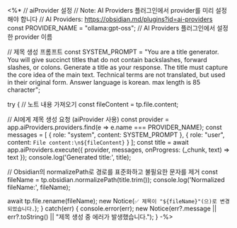 <%*
// aiProvider 설정
// Note: AI Providers 플러그인에서 provider를 미리 설정해야 합니다
// AI Providers: <https://obsidian.md/plugins?id=ai-providers>
const PROVIDER_NAME = "ollama:gpt-oss"; // AI Providers 플러그인에서 설정한 provider 이름

// 제목 생성 프롬프트
const SYSTEM_PROMPT = "You are a title generator. You will give succinct titles that do not contain backslashes, forward slashes, or colons. Generate a title as your response. The title must capture the core idea of the main text. Technical terms are not translated, but used in their original form. Answer language is korean. max length is 85 character";

try {
 // 노트 내용 가져오기
 const fileContent = tp.file.content;

 // AI에게 제목 생성 요청 (aiProvider 사용)
 const provider = app.aiProviders.providers.find(e => e.name === PROVIDER_NAME);
 const messages = [
  { role: "system", content: SYSTEM_PROMPT },
  { role: "user", content: `File content:\n${fileContent}` }
 ];
 const title = await app.aiProviders.execute({ provider, messages, onProgress: (_chunk, text) => text });
 console.log('Generated title:', title);

 // Obsidian의 normalizePath로 경로를 표준화하고 불필요한 문자를 제거
 const fileName = tp.obsidian.normalizePath(title.trim());
 console.log('Normalized fileName:', fileName);

 await tp.file.rename(fileName);
 new Notice(`✅ 제목이 "${fileName}"(으)로 변경되었습니다.`);
} catch(err) {
 console.error(err);
 new Notice(err?.message || err?.toString() || "제목 생성 중 에러가 발생했습니다.");
}
-%>

